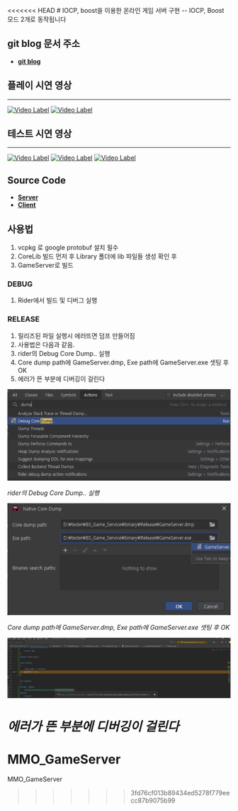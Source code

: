 <<<<<<< HEAD
﻿# IOCP, boost을 이용한 온라인 게임 서버 구현
 -- IOCP, Boost 모드 2개로 동작됩니다

## git blog 문서 주소
- [**git blog**](https://qornwh.github.io/bjsBlog.github.io/posts/OnlineGameportfolio-0/)

## 플레이 시연 영상

---

[![Video Label](http://img.youtube.com/vi/UeYY-_UfRoY/0.jpg)](https://youtu.be/UeYY-_UfRoY?si=uCtZRGLmAZObMDmo)
[![Video Label](http://img.youtube.com/vi/bkWg1QWX7Vs/0.jpg)](https://youtu.be/bkWg1QWX7Vs)

## 테스트 시연 영상

---

[![Video Label](http://img.youtube.com/vi/WXoosvnCQw4/0.jpg)](https://youtu.be/WXoosvnCQw4)
[![Video Label](http://img.youtube.com/vi/k3-c4AiTmxs/0.jpg)](https://youtu.be/k3-c4AiTmxs)
[![Video Label](http://img.youtube.com/vi/6-NsowB52Xw/0.jpg)](https://youtu.be/6-NsowB52Xw)

## Source Code

- [**Server**](https://github.com/qornwh/GameServerProject)
- [**Client**](https://github.com/Theta08/RpgProject)

## 사용법

1. vcpkg 로 google protobuf 설치 필수
2. CoreLib 빌드 먼저 후 Library 폴더에 lib 파일들 생성 확인 후
3. GameServer로 빌드

### DEBUG

1. Rider에서 빌드 및 디버그 실행

### RELEASE

1. 릴리즈된 파일 실행시 에러뜨면 덤프 만들어짐
2. 사용법은 다음과 같음.
3. rider의 Debug Core Dump.. 실행
4. Core dump path에 GameServer.dmp, Exe path에 GameServer.exe 셋팅 후 OK
5. 에러가 뜬 부분에 디버깅이 걸린다

![3번](https://github.com/qornwh/GameServerProject/blob/main/dump1.png)

_rider의 Debug Core Dump.. 실행_

![4번](https://github.com/qornwh/GameServerProject/blob/main/dump2.png)

_Core dump path에 GameServer.dmp, Exe path에 GameServer.exe 셋팅 후 OK_

![5번](https://github.com/qornwh/GameServerProject/blob/main/dump3.png)

_에러가 뜬 부분에 디버깅이 걸린다_
=======
# MMO_GameServer
MMO_GameServer
>>>>>>> 3fd76cf013b89434ed5278f779eecc87b9075b99
